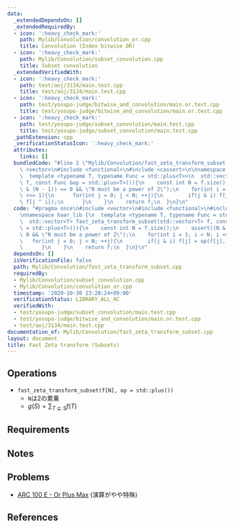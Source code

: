 ```yaml
---
data:
  _extendedDependsOn: []
  _extendedRequiredBy:
  - icon: ':heavy_check_mark:'
    path: Mylib/Convolution/convolution_or.cpp
    title: Convolution (Index bitwise OR)
  - icon: ':heavy_check_mark:'
    path: Mylib/Convolution/subset_convolution.cpp
    title: Subset convolution
  _extendedVerifiedWith:
  - icon: ':heavy_check_mark:'
    path: test/aoj/3134/main.test.cpp
    title: test/aoj/3134/main.test.cpp
  - icon: ':heavy_check_mark:'
    path: test/yosupo-judge/bitwise_and_convolution/main.or.test.cpp
    title: test/yosupo-judge/bitwise_and_convolution/main.or.test.cpp
  - icon: ':heavy_check_mark:'
    path: test/yosupo-judge/subset_convolution/main.test.cpp
    title: test/yosupo-judge/subset_convolution/main.test.cpp
  _pathExtension: cpp
  _verificationStatusIcon: ':heavy_check_mark:'
  attributes:
    links: []
  bundledCode: "#line 2 \"Mylib/Convolution/fast_zeta_transform_subset.cpp\"\n#include\
    \ <vector>\n#include <functional>\n#include <cassert>\n\nnamespace haar_lib {\n\
    \  template <typename T, typename Func = std::plus<T>>\n  std::vector<T> fast_zeta_transform_subset(std::vector<T>\
    \ f, const Func &op = std::plus<T>()){\n    const int N = f.size();\n    assert((N\
    \ & (N - 1)) == 0 && \"N must be a power of 2\");\n    for(int i = 1; i < N; i\
    \ <<= 1){\n      for(int j = 0; j < N; ++j){\n        if(j & i) f[j] = op(f[j],\
    \ f[j ^ i]);\n      }\n    }\n    return f;\n  }\n}\n"
  code: "#pragma once\n#include <vector>\n#include <functional>\n#include <cassert>\n\
    \nnamespace haar_lib {\n  template <typename T, typename Func = std::plus<T>>\n\
    \  std::vector<T> fast_zeta_transform_subset(std::vector<T> f, const Func &op\
    \ = std::plus<T>()){\n    const int N = f.size();\n    assert((N & (N - 1)) ==\
    \ 0 && \"N must be a power of 2\");\n    for(int i = 1; i < N; i <<= 1){\n   \
    \   for(int j = 0; j < N; ++j){\n        if(j & i) f[j] = op(f[j], f[j ^ i]);\n\
    \      }\n    }\n    return f;\n  }\n}\n"
  dependsOn: []
  isVerificationFile: false
  path: Mylib/Convolution/fast_zeta_transform_subset.cpp
  requiredBy:
  - Mylib/Convolution/subset_convolution.cpp
  - Mylib/Convolution/convolution_or.cpp
  timestamp: '2020-10-30 23:28:24+09:00'
  verificationStatus: LIBRARY_ALL_AC
  verifiedWith:
  - test/yosupo-judge/subset_convolution/main.test.cpp
  - test/yosupo-judge/bitwise_and_convolution/main.or.test.cpp
  - test/aoj/3134/main.test.cpp
documentation_of: Mylib/Convolution/fast_zeta_transform_subset.cpp
layout: document
title: Fast Zeta transform (Subsets)
---
```


## Operations

- `fast_zeta_transform_subset(f[N], op = std::plus())`
	- `N`は2の累乗
	- $g(S) = \sum_{T \subseteq S} f(T)$

## Requirements

## Notes

## Problems

- [ARC 100 E - Or Plus Max](https://atcoder.jp/contests/arc100/tasks/arc100_c) (演算がやや特殊)

## References
